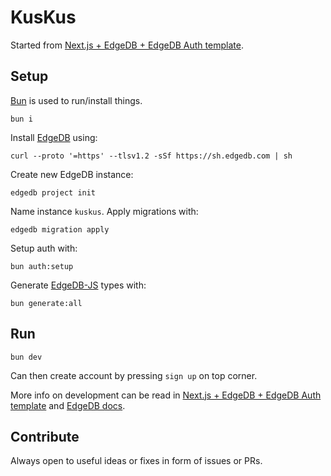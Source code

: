 # KusKus

Started from [Next.js + EdgeDB + EdgeDB Auth template](https://github.com/edgedb/nextjs-edgedb-auth-template).

## Setup

[Bun](https://bun.sh) is used to run/install things.

```
bun i
```

Install [EdgeDB](https://www.edgedb.com/) using:

```
curl --proto '=https' --tlsv1.2 -sSf https://sh.edgedb.com | sh
```

Create new EdgeDB instance:

```
edgedb project init
```

Name instance `kuskus`. Apply migrations with:

```
edgedb migration apply
```

Setup auth with:

```
bun auth:setup
```

Generate [EdgeDB-JS](https://github.com/edgedb/edgedb-js) types with:

```
bun generate:all
```

## Run

```
bun dev
```

Can then create account by pressing `sign up` on top corner.

More info on development can be read in [Next.js + EdgeDB + EdgeDB Auth template](https://github.com/edgedb/nextjs-edgedb-auth-template) and [EdgeDB docs](https://docs.edgedb.com/).

## Contribute

Always open to useful ideas or fixes in form of issues or PRs.
